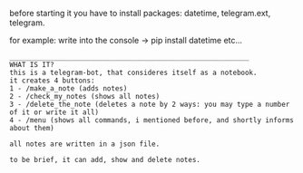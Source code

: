  before starting it you have to install packages: datetime, telegram.ext, telegram.


for example:
    write into the console -> pip install datetime
                                                      etc...
    
    ___________________________________________________________
    WHAT IS IT?
    this is a telegram-bot, that consideres itself as a notebook.
    it creates 4 buttons:
    1 - /make_a_note (adds notes)
    2 - /check_my_notes (shows all notes)
    3 - /delete_the_note (deletes a note by 2 ways: you may type a number of it or write it all)
    4 - /menu (shows all commands, i mentioned before, and shortly informs about them)
    
    all notes are written in a json file.
    
    to be brief, it can add, show and delete notes.
